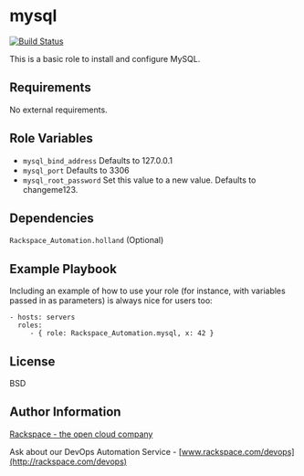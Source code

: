 mysql
========

[![Build Status](https://drone-opsdev.rax.io/github.com/rack-roles/mysql/status.svg?branch=master)](https://drone-opsdev.rax.io/github.com/rack-roles/mysql)

This is a basic role to install and configure MySQL.

Requirements
------------

No external requirements.

Role Variables
--------------

* `mysql_bind_address` Defaults to 127.0.0.1
* `mysql_port` Defaults to 3306
* `mysql_root_password` Set this value to a new value. Defaults to changeme123.

Dependencies
------------

`Rackspace_Automation.holland` (Optional)

Example Playbook
-------------------------

Including an example of how to use your role (for instance, with variables passed in as parameters) is always nice for users too:

    - hosts: servers
      roles:
         - { role: Rackspace_Automation.mysql, x: 42 }

License
-------

BSD

Author Information
------------------

[Rackspace - the open cloud company](http://rackspace.com)

Ask about our DevOps Automation Service - [www.rackspace.com/devops](http://rackspace.com/devops)
